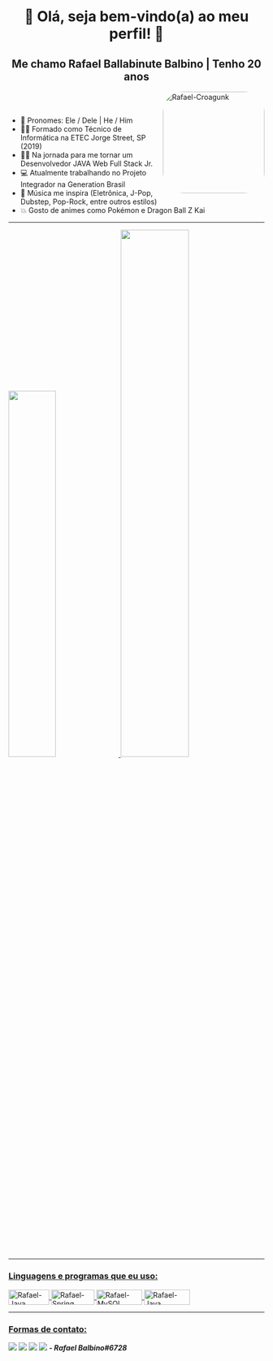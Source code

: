 <div align="center"><h1> 👋 Olá, seja bem-vindo(a) ao meu perfil! 👋 </h1></div>

<div align="center"><h2> Me chamo Rafael Ballabinute Balbino | Tenho 20 anos </h2></div>

<div>
 <img align="right" alt="Rafael-Croagunk" height="200" style="border-radius:40px;" src="https://pa1.narvii.com/6427/b87df2f9562520e2346e6233338377cc7bbd7b27_hq.gif">
</div> <br><br>

- 👦 Pronomes: Ele / Dele | He / Him
- 👨‍🎓 Formado como Técnico de Informática na ETEC Jorge Street, SP (2019)
- 👨‍💻 Na jornada para me tornar um Desenvolvedor JAVA Web Full Stack Jr.
- 💻 Atualmente trabalhando no Projeto Integrador na Generation Brasil
- 🎵 Música me inspira (Eletrônica, J-Pop, Dubstep, Pop-Rock, entre outros estilos)
- 💥 Gosto de animes como Pokémon e Dragon Ball Z Kai
----------------------------------------------------------------------------------------------------------------------------------------------------------------------
  <a href="https://github.com/RafaelBalbino">
  <img width="43%" 
   src="https://github-readme-stats.vercel.app/api?PAT_1&username=RafaelBalbino&show_icons=true&theme=slateorange&include_all_commits=true&count_private=true"/>
  <img width="51.6%" src="https://github-readme-stats.vercel.app/api/top-langs/?PAT_1&username=RafaelBalbino&layout=compact&langs_count=7&theme=slateorange"/>
  
---------------------------------------------------------------------------------------------------------------------------------------------------------------------
### Linguagens e programas que eu uso:
<img align="center" alt="Rafael-Java" height="30" width="80" src="https://img.shields.io/badge/Java-ED8B00?style=for-the-badge&logo=java&logoColor=white">  <img align="center" alt="Rafael-Spring" height="30" width="85" src="https://img.shields.io/badge/Spring-6DB33F?style=for-the-badge&logo=spring&logoColor=white"> <img align="center" alt="Rafael-MySQL" height="30" width="90" src="https://img.shields.io/badge/MySQL-005C84?style=for-the-badge&logo=mysql&logoColor=white">  <img align="center" alt="Rafael-Java" height="30" width="90" src="https://img.shields.io/badge/Eclipse-2C2255?style=for-the-badge&logo=eclipse&logoColor=white">

---------------------------------------------------------------------------------------------------------------------------------------------------------------------
### Formas de contato:
<a href = "mailto:rafaelballabi@hotmail.com"><img src="https://img.shields.io/badge/Microsoft_Outlook-0078D4?style=for-the-badge&logo=microsoft-outlook&logoColor=white" target="_blank"></a>
<a href = "mailto:rafaelbalbal@gmail.com"><img src="https://img.shields.io/badge/Gmail-D14836?style=for-the-badge&logo=gmail&logoColor=white" target="_blank"></a>
<a href = "https://www.linkedin.com/in/rafael-ballabinute-balbino" target="_blank"><img src="https://img.shields.io/badge/-LinkedIn-%230077B5?style=for-the-badge&logo=linkedin&logoColor=white" target="_blank"></a>
<a href = "Rafael Balbino#6728"><img src="https://img.shields.io/badge/Discord-7289DA?style=for-the-badge&logo=discord&logoColor=white"></a> ***- Rafael Balbino#6728***
